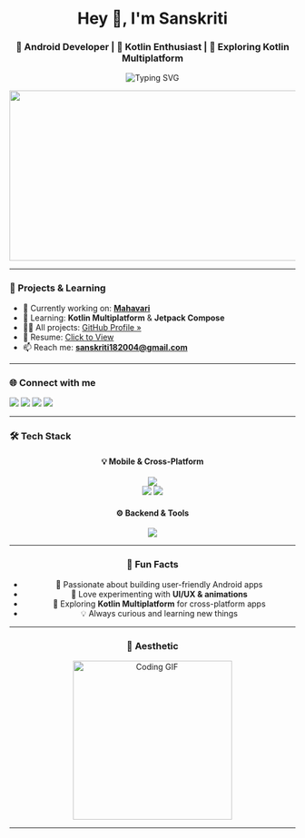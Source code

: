 <h1 align="center">Hey 👋, I'm Sanskriti</h1>
<h3 align="center">📱 Android Developer | 🌱 Kotlin Enthusiast | 🚀 Exploring Kotlin Multiplatform</h3>

<p align="center">
  <img src="https://readme-typing-svg.herokuapp.com?font=Fira+Code&size=22&duration=4000&pause=1000&center=true&vCenter=true&width=500&lines=Android+App+Developer;Kotlin+%7C+Java+%7C+Jetpack+Compose;Clean+UI+%26+Scalable+Apps;Always+learning+something+new+💡" alt="Typing SVG" />
</p>

<p align="center">
  <img src="https://i.pinimg.com/originals/be/fc/2f/befc2f780b5b1ca9a8fee1d0548aa084.gif" width="900" height="300"/>
</p>

---

### 🚀 Projects & Learning
- 🔭 Currently working on: [**Mahavari**](https://github.com/Sanskriti1804/Mensinator.git)  
- 🌱 Learning: **Kotlin Multiplatform** & **Jetpack Compose**  
- 👨‍💻 All projects: [GitHub Profile »](https://github.com/Sanskriti1804)  
- 📄 Resume: [Click to View](https://drive.google.com/file/d/1PO04fyD7PhLtqhSMLVCN6sYe3c99fJrp/view?usp=sharing)  
- 📫 Reach me: **sanskriti182004@gmail.com**  

---

### 🌐 Connect with me
<p align="left">
  <a href="https://www.linkedin.com/in/sanskriti1820/" target="_blank"><img src="https://img.shields.io/badge/LinkedIn-0077B5?style=for-the-badge&logo=linkedin&logoColor=white" /></a>
  <a href="https://www.instagram.com/_sanskriti_1800" target="_blank"><img src="https://img.shields.io/badge/Instagram-E4405F?style=for-the-badge&logo=instagram&logoColor=white" /></a>
  <a href="mailto:sanskriti182004@gmail.com" target="_blank"><img src="https://img.shields.io/badge/Gmail-D14836?style=for-the-badge&logo=gmail&logoColor=white" /></a>
  <a href="https://discord.com" target="_blank"><img src="https://img.shields.io/badge/Discord-5865F2?style=for-the-badge&logo=discord&logoColor=white" /></a>
</p>

---

### 🛠️ Tech Stack 

<div align="center">

#### 💡 Mobile & Cross-Platform
<img src="https://skillicons.dev/icons?i=kotlin,java,androidstudio" /><br>
<img src="https://skillicons.dev/icons?i=ktor" />
<img src="https://skillicons.dev/icons?i=firebase" />

#### ⚙️ Backend & Tools
<img src="https://skillicons.dev/icons?i=postgresql,docker,git,github" /><br>

>


---

### 🧠 Fun Facts

- 📱 Passionate about building user-friendly Android apps  
- 🎨 Love experimenting with **UI/UX & animations**  
- 🚀 Exploring **Kotlin Multiplatform** for cross-platform apps  
- 💡 Always curious and learning new things  

---

### 🎨 Aesthetic

<p align="center">
  <img src="https://tenor.com/view/cat-oiiaoiia-cat-cat-spinning-gif-7952242942163821023.gif" width="280" alt="Coding GIF" />
</p>

---
